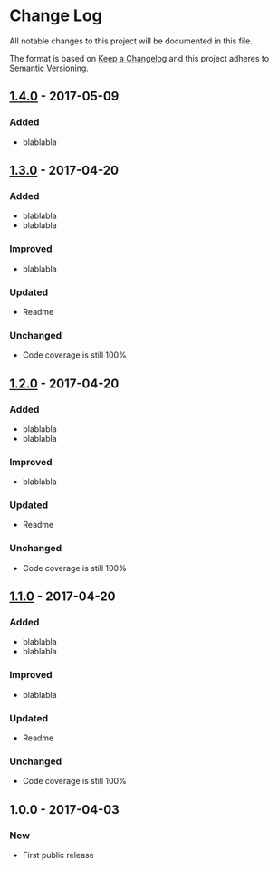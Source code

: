 # Change Log
All notable changes to this project will be documented in this file.

The format is based on [Keep a Changelog](http://keepachangelog.com/)
and this project adheres to [Semantic Versioning](http://semver.org/).

## [1.4.0] - 2017-05-09
### Added
- blablabla

## [1.3.0] - 2017-04-20
### Added
- blablabla
- blablabla
### Improved
- blablabla
### Updated
- Readme
### Unchanged
- Code coverage is still 100%

## [1.2.0] - 2017-04-20
### Added
- blablabla
- blablabla
### Improved
- blablabla
### Updated
- Readme
### Unchanged
- Code coverage is still 100%

## [1.1.0] - 2017-04-20
### Added
- blablabla
- blablabla
### Improved
- blablabla
### Updated
- Readme
### Unchanged
- Code coverage is still 100%

## 1.0.0 - 2017-04-03
### New
- First public release

[1.4.0]: https://github.com/code-and-send/correct-lib/compare/v1.3.0...v1.4.0
[1.3.0]: https://github.com/code-and-send/correct-lib/compare/v1.2.0...v1.3.0
[1.2.0]: https://github.com/code-and-send/correct-lib/compare/v1.1.0...v1.2.0
[1.1.0]: https://github.com/code-and-send/correct-lib/compare/v1.0.1...v1.1.0
